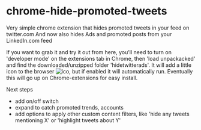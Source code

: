 # chrome-hide-promoted-tweets
Very simple chrome extension that hides promoted tweets in your feed on twitter.com
And now also hides Ads and promoted posts from your LinkedIn.com feed


If you want to grab it and try it out from here, you'll need to turn on 'developer mode' on the extensions tab in Chrome, then 'load unpackacked' and find the downloaded/unzipped folder 'hidetwitterads'. It will add a little icon to the browser ![ico](../hidetwitterads/blob/iconaa128g.png?raw=true), but if enabled it will automatically run. Eventually this will go up on Chrome-extensions for easy install.

Next steps
* add on/off switch
* expand to catch promoted trends, accounts
* add options to apply other custom content filters, like 'hide any tweets mentioning X' or 'highlight tweets about Y'
